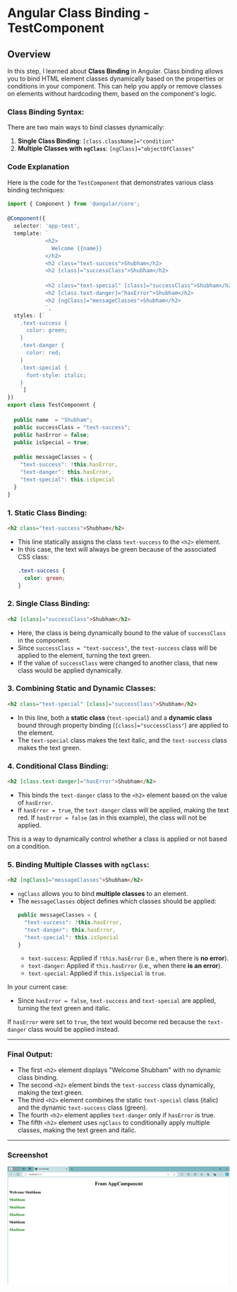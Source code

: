 
# Angular Class Binding - TestComponent

## Overview

In this step, I learned about **Class Binding** in Angular. Class binding allows you to bind HTML element classes dynamically based on the properties or conditions in your component. This can help you apply or remove classes on elements without hardcoding them, based on the component's logic.

### **Class Binding Syntax:**

There are two main ways to bind classes dynamically:
1. **Single Class Binding**: `[class.className]="condition"`
2. **Multiple Classes with `ngClass`**: `[ngClass]="objectOfClasses"`

### **Code Explanation**

Here is the code for the `TestComponent` that demonstrates various class binding techniques:

```typescript
import { Component } from '@angular/core';

@Component({
  selector: 'app-test',
  template: `
            <h2>
              Welcome {{name}}
            </h2>
            <h2 class="text-success">Shubham</h2>
            <h2 [class]="successClass">Shubham</h2>

            <h2 class="text-special" [class]="successClass">Shubham</h2>
            <h2 [class.text-danger]="hasError">Shubham</h2>
            <h2 [ngClass]="messageClasses">Shubham</h2>
            `,
  styles: [`
    .text-success {
      color: green;
    }
    .text-danger {
      color: red;
    }
    .text-special {
      font-style: italic; 
    }
    `]
})
export class TestComponent {

  public name  = "Shubham";
  public successClass = "text-success";
  public hasError = false;
  public isSpecial = true;

  public messageClasses = {
    "text-success": !this.hasError,
    "text-danger": this.hasError,
    "text-special": this.isSpecial
  }
}
```

### 1. **Static Class Binding**:
```html
<h2 class="text-success">Shubham</h2>
```
- This line statically assigns the class `text-success` to the `<h2>` element.
- In this case, the text will always be green because of the associated CSS class:
  ```css
  .text-success {
    color: green;
  }
  ```

### 2. **Single Class Binding**:
```html
<h2 [class]="successClass">Shubham</h2>
```
- Here, the class is being dynamically bound to the value of `successClass` in the component.
- Since `successClass = "text-success"`, the `text-success` class will be applied to the element, turning the text green.
- If the value of `successClass` were changed to another class, that new class would be applied dynamically.

### 3. **Combining Static and Dynamic Classes**:
```html
<h2 class="text-special" [class]="successClass">Shubham</h2>
```
- In this line, both a **static class** (`text-special`) and a **dynamic class** bound through property binding (`[class]="successClass"`) are applied to the element.
- The `text-special` class makes the text italic, and the `text-success` class makes the text green.

### 4. **Conditional Class Binding**:
```html
<h2 [class.text-danger]="hasError">Shubham</h2>
```
- This binds the `text-danger` class to the `<h2>` element based on the value of `hasError`.
- If `hasError = true`, the `text-danger` class will be applied, making the text red. If `hasError = false` (as in this example), the class will not be applied.
  
This is a way to dynamically control whether a class is applied or not based on a condition.

### 5. **Binding Multiple Classes with `ngClass`**:
```html
<h2 [ngClass]="messageClasses">Shubham</h2>
```
- `ngClass` allows you to bind **multiple classes** to an element.
- The `messageClasses` object defines which classes should be applied:
  ```typescript
  public messageClasses = {
    "text-success": !this.hasError,
    "text-danger": this.hasError,
    "text-special": this.isSpecial
  }
  ```
  - `text-success`: Applied if `!this.hasError` (i.e., when there is **no error**).
  - `text-danger`: Applied if `this.hasError` (i.e., when there **is an error**).
  - `text-special`: Applied if `this.isSpecial` is `true`.

In your current case:
- Since `hasError = false`, `text-success` and `text-special` are applied, turning the text green and italic.
  
If `hasError` were set to `true`, the text would become red because the `text-danger` class would be applied instead.

---

### Final Output:
- The first `<h2>` element displays "Welcome Shubham" with no dynamic class binding.
- The second `<h2>` element binds the `text-success` class dynamically, making the text green.
- The third `<h2>` element combines the static `text-special` class (italic) and the dynamic `text-success` class (green).
- The fourth `<h2>` element applies `text-danger` only if `hasError` is true.
- The fifth `<h2>` element uses `ngClass` to conditionally apply multiple classes, making the text green and italic.

---

### Screenshot

![Screenshot of Class Binding Example](./class_binding.png)

